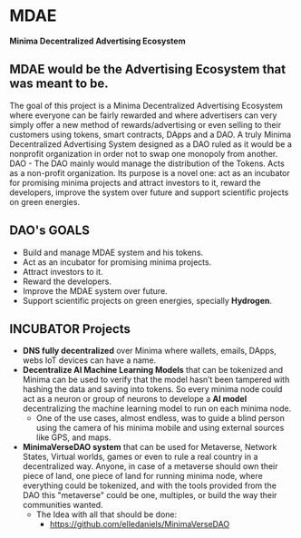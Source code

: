 # MDAE
**Minima Decentralized Advertising Ecosystem**

## MDAE would be the Advertising Ecosystem that was meant to be.

The goal of this project is a Minima Decentralized Advertising Ecosystem where
everyone can be fairly rewarded and where advertisers can very simply offer a new method
of rewards/advertising or even selling to their customers using tokens, smart contracts,
DApps and a DAO. A truly Minima Decentralized Advertising System designed as a DAO ruled
as it would be a nonprofit organization in order not to swap one monopoly from another.
DAO - The DAO mainly would manage the distribution of the Tokens.
Acts as a non-profit organization.
Its purpose is a novel one: act as an incubator for promising minima projects
and attract investors to it, reward the developers, improve the system over
future and support scientific projects on green energies.

## DAO's GOALS

- Build and manage MDAE system and his tokens.
- Act as an incubator for promising minima projects.
- Attract investors to it.
- Reward the developers.
- Improve the MDAE system over future.
- Support scientific projects on green energies, specially **Hydrogen**.

## INCUBATOR Projects

- **DNS fully decentralized** over Minima where wallets, emails, DApps, webs IoT devices
can have a name.
- **Decentralize AI Machine Learning Models** that can be tokenized and Minima can be
used to verify that the model hasn’t been tampered with hashing the data and saving
into tokens. 
So every minima node could act as a neuron or group of neurons to develope a
**AI model** decentralizing the machine learning model to run on each minima node.
  - One of the use cases, almost endless, was to guide a blind person using 
  the camera of his minima mobile and using external sources like GPS, and maps.
- **MinimaVerseDAO system** that can be used for Metaverse, Network States, Virtual 
worlds, games or even to rule a real country in a decentralized way.
Anyone, in case of a metaverse should own their piece of land, one piece of land for running minima node, where everything could be tokenized,
and with the tools provided from the DAO this "metaverse" could be one, multiples, or build the way their communities wanted.
  - The Idea with all that should be done:
    - https://github.com/elledaniels/MinimaVerseDAO
